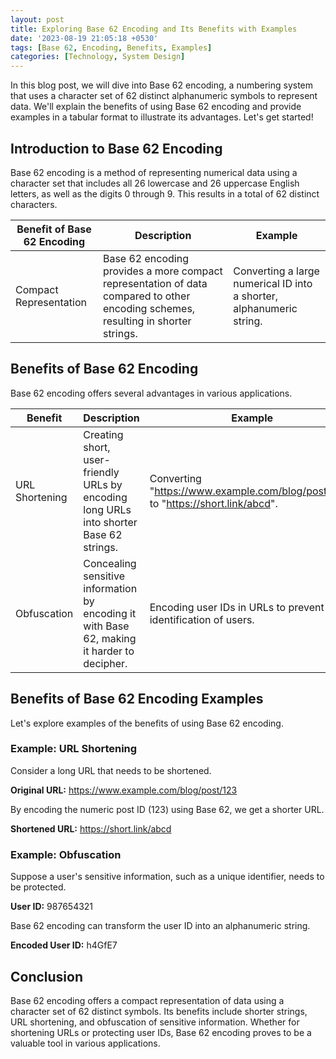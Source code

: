 ```yaml
---
layout: post
title: Exploring Base 62 Encoding and Its Benefits with Examples
date: '2023-08-19 21:05:18 +0530'
tags: [Base 62, Encoding, Benefits, Examples]
categories: [Technology, System Design]
---
```


In this blog post, we will dive into Base 62 encoding, a numbering system that uses a character set of 62 distinct alphanumeric symbols to represent data. We'll explain the benefits of using Base 62 encoding and provide examples in a tabular format to illustrate its advantages. Let's get started!

## Introduction to Base 62 Encoding

Base 62 encoding is a method of representing numerical data using a character set that includes all 26 lowercase and 26 uppercase English letters, as well as the digits 0 through 9. This results in a total of 62 distinct characters.

| Benefit of Base 62 Encoding | Description | Example |
|-----------------------------|-------------|---------|
| Compact Representation       | Base 62 encoding provides a more compact representation of data compared to other encoding schemes, resulting in shorter strings. | Converting a large numerical ID into a shorter, alphanumeric string. |

## Benefits of Base 62 Encoding

Base 62 encoding offers several advantages in various applications.

| Benefit | Description | Example |
|---------|-------------|---------|
| URL Shortening | Creating short, user-friendly URLs by encoding long URLs into shorter Base 62 strings. | Converting "https://www.example.com/blog/post/123" to "https://short.link/abcd". |
| Obfuscation | Concealing sensitive information by encoding it with Base 62, making it harder to decipher. | Encoding user IDs in URLs to prevent direct identification of users. |

## Benefits of Base 62 Encoding Examples

Let's explore examples of the benefits of using Base 62 encoding.

### Example: URL Shortening

Consider a long URL that needs to be shortened.

**Original URL:** https://www.example.com/blog/post/123

By encoding the numeric post ID (123) using Base 62, we get a shorter URL.

**Shortened URL:** https://short.link/abcd

### Example: Obfuscation

Suppose a user's sensitive information, such as a unique identifier, needs to be protected.

**User ID:** 987654321

Base 62 encoding can transform the user ID into an alphanumeric string.

**Encoded User ID:** h4GfE7

## Conclusion

Base 62 encoding offers a compact representation of data using a character set of 62 distinct symbols. Its benefits include shorter strings, URL shortening, and obfuscation of sensitive information. Whether for shortening URLs or protecting user IDs, Base 62 encoding proves to be a valuable tool in various applications.
